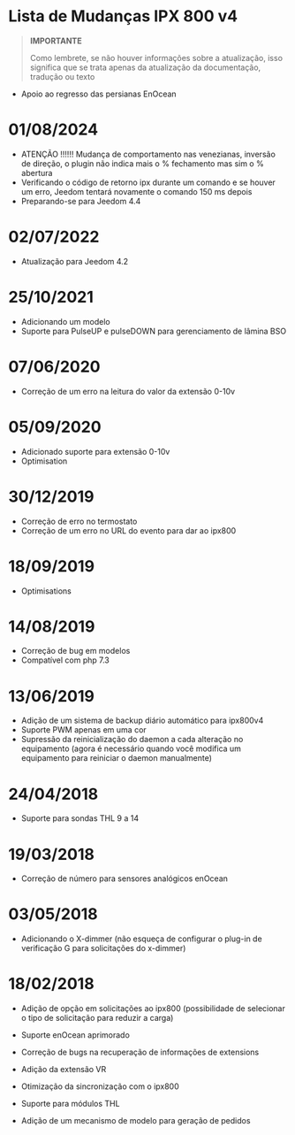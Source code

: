 # Lista de Mudanças IPX 800 v4

>**IMPORTANTE**
>
>Como lembrete, se não houver informações sobre a atualização, isso significa que se trata apenas da atualização da documentação, tradução ou texto

- Apoio ao regresso das persianas EnOcean

# 01/08/2024

- ATENÇÃO !!!!!! Mudança de comportamento nas venezianas, inversão de direção, o plugin não indica mais o % fechamento mas sim o % abertura
- Verificando o código de retorno ipx durante um comando e se houver um erro, Jeedom tentará novamente o comando 150 ms depois
- Preparando-se para Jeedom 4.4

# 02/07/2022

- Atualização para Jeedom 4.2

# 25/10/2021

- Adicionando um modelo
- Suporte para PulseUP e pulseDOWN para gerenciamento de lâmina BSO

# 07/06/2020

- Correção de um erro na leitura do valor da extensão 0-10v

# 05/09/2020

- Adicionado suporte para extensão 0-10v
- Optimisation

# 30/12/2019

- Correção de erro no termostato
- Correção de um erro no URL do evento para dar ao ipx800

# 18/09/2019

- Optimisations

# 14/08/2019

- Correção de bug em modelos
- Compatível com php 7.3

# 13/06/2019

- Adição de um sistema de backup diário automático para ipx800v4
- Suporte PWM apenas em uma cor
- Supressão da reinicialização do daemon a cada alteração no equipamento (agora é necessário quando você modifica um equipamento para reiniciar o daemon manualmente)

# 24/04/2018

-	Suporte para sondas THL 9 a 14

# 19/03/2018

-   Correção de número para sensores analógicos enOcean

# 03/05/2018

- 	Adicionando o X-dimmer (não esqueça de configurar o plug-in de verificação G para solicitações do x-dimmer)

#  18/02/2018

-	Adição de opção em solicitações ao ipx800 (possibilidade de selecionar o tipo de solicitação para reduzir a carga)

-   Suporte enOcean aprimorado

-   Correção de bugs na recuperação de informações de
    extensions

-   Adição da extensão VR

-   Otimização da sincronização com o ipx800

-   Suporte para módulos THL

-   Adição de um mecanismo de modelo para geração de pedidos
